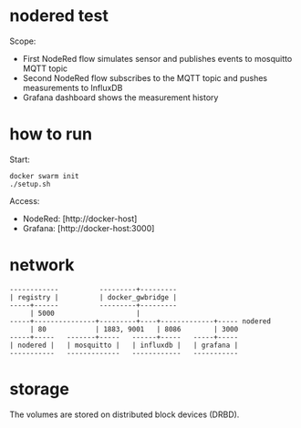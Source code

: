 # nodered test

Scope:
* First NodeRed flow simulates sensor and publishes events to mosquitto MQTT topic
* Second NodeRed flow subscribes to the MQTT topic and pushes measurements to InfluxDB
* Grafana dashboard shows the measurement history

# how to run

Start:
```
docker swarm init
./setup.sh
```

Access:
* NodeRed: [http://docker-host]
* Grafana: [http://docker-host:3000]

# network
```
------------          ---------+---------
| registry |          | docker_gwbridge |
-----+------          ---------+---------
     | 5000                    |
-----+---------------+---------+----+-------------+----- nodered
     | 80            | 1883, 9001   | 8086        | 3000
-----+-----   -------+-----   ------+-----   -----+-----
| nodered |   | mosquitto |   | influxdb |   | grafana |
-----------   -------------   ------------   -----------
```

# storage

The volumes are stored on distributed block devices (DRBD).